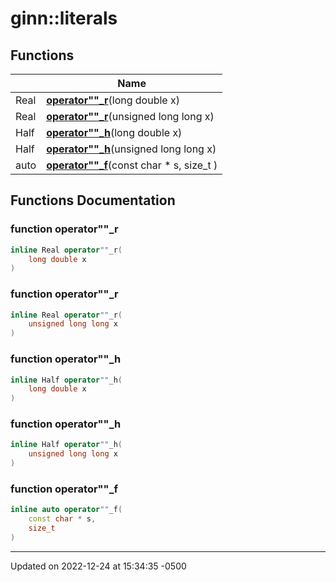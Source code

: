 # ginn::literals


## Functions

<span class="api-table">

|                | Name           |
| -------------- | -------------- |
| Real | **[operator""_r](api/Namespaces/namespaceginn_1_1literals.md#function-operator""_r)**(long double x) |
| Real | **[operator""_r](api/Namespaces/namespaceginn_1_1literals.md#function-operator""_r)**(unsigned long long x) |
| Half | **[operator""_h](api/Namespaces/namespaceginn_1_1literals.md#function-operator""_h)**(long double x) |
| Half | **[operator""_h](api/Namespaces/namespaceginn_1_1literals.md#function-operator""_h)**(unsigned long long x) |
| auto | **[operator""_f](api/Namespaces/namespaceginn_1_1literals.md#function-operator""_f)**(const char * s, size_t ) |


</span>


## Functions Documentation

### function operator""_r

```cpp
inline Real operator""_r(
    long double x
)
```


### function operator""_r

```cpp
inline Real operator""_r(
    unsigned long long x
)
```


### function operator""_h

```cpp
inline Half operator""_h(
    long double x
)
```


### function operator""_h

```cpp
inline Half operator""_h(
    unsigned long long x
)
```


### function operator""_f

```cpp
inline auto operator""_f(
    const char * s,
    size_t 
)
```






-------------------------------

Updated on 2022-12-24 at 15:34:35 -0500
